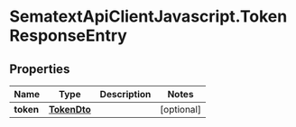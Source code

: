 # SematextApiClientJavascript.TokenResponseEntry

## Properties

| Name      | Type                        | Description | Notes      |
| --------- | --------------------------- | ----------- | ---------- |
| **token** | [**TokenDto**](TokenDto.md) |             | [optional] |
